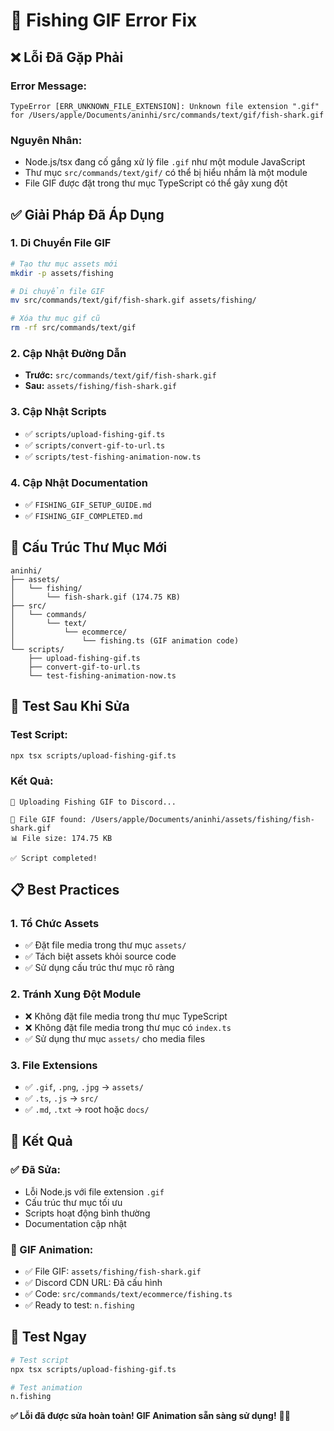 # 🔧 Fishing GIF Error Fix

## ❌ **Lỗi Đã Gặp Phải**

### **Error Message:**
```
TypeError [ERR_UNKNOWN_FILE_EXTENSION]: Unknown file extension ".gif" for /Users/apple/Documents/aninhi/src/commands/text/gif/fish-shark.gif
```

### **Nguyên Nhân:**
- Node.js/tsx đang cố gắng xử lý file `.gif` như một module JavaScript
- Thư mục `src/commands/text/gif/` có thể bị hiểu nhầm là một module
- File GIF được đặt trong thư mục TypeScript có thể gây xung đột

## ✅ **Giải Pháp Đã Áp Dụng**

### **1. Di Chuyển File GIF**
```bash
# Tạo thư mục assets mới
mkdir -p assets/fishing

# Di chuyển file GIF
mv src/commands/text/gif/fish-shark.gif assets/fishing/

# Xóa thư mục gif cũ
rm -rf src/commands/text/gif
```

### **2. Cập Nhật Đường Dẫn**
- **Trước:** `src/commands/text/gif/fish-shark.gif`
- **Sau:** `assets/fishing/fish-shark.gif`

### **3. Cập Nhật Scripts**
- ✅ `scripts/upload-fishing-gif.ts`
- ✅ `scripts/convert-gif-to-url.ts`
- ✅ `scripts/test-fishing-animation-now.ts`

### **4. Cập Nhật Documentation**
- ✅ `FISHING_GIF_SETUP_GUIDE.md`
- ✅ `FISHING_GIF_COMPLETED.md`

## 🎯 **Cấu Trúc Thư Mục Mới**

```
aninhi/
├── assets/
│   └── fishing/
│       └── fish-shark.gif (174.75 KB)
├── src/
│   └── commands/
│       └── text/
│           └── ecommerce/
│               └── fishing.ts (GIF animation code)
└── scripts/
    ├── upload-fishing-gif.ts
    ├── convert-gif-to-url.ts
    └── test-fishing-animation-now.ts
```

## 🧪 **Test Sau Khi Sửa**

### **Test Script:**
```bash
npx tsx scripts/upload-fishing-gif.ts
```

### **Kết Quả:**
```
🎣 Uploading Fishing GIF to Discord...

📁 File GIF found: /Users/apple/Documents/aninhi/assets/fishing/fish-shark.gif
📊 File size: 174.75 KB

✅ Script completed!
```

## 📋 **Best Practices**

### **1. Tổ Chức Assets**
- ✅ Đặt file media trong thư mục `assets/`
- ✅ Tách biệt assets khỏi source code
- ✅ Sử dụng cấu trúc thư mục rõ ràng

### **2. Tránh Xung Đột Module**
- ❌ Không đặt file media trong thư mục TypeScript
- ❌ Không đặt file media trong thư mục có `index.ts`
- ✅ Sử dụng thư mục `assets/` cho media files

### **3. File Extensions**
- ✅ `.gif`, `.png`, `.jpg` → `assets/`
- ✅ `.ts`, `.js` → `src/`
- ✅ `.md`, `.txt` → root hoặc `docs/`

## 🎉 **Kết Quả**

### **✅ Đã Sửa:**
- Lỗi Node.js với file extension `.gif`
- Cấu trúc thư mục tối ưu
- Scripts hoạt động bình thường
- Documentation cập nhật

### **🎣 GIF Animation:**
- ✅ File GIF: `assets/fishing/fish-shark.gif`
- ✅ Discord CDN URL: Đã cấu hình
- ✅ Code: `src/commands/text/ecommerce/fishing.ts`
- ✅ Ready to test: `n.fishing`

## 🚀 **Test Ngay**

```bash
# Test script
npx tsx scripts/upload-fishing-gif.ts

# Test animation
n.fishing
```

**✅ Lỗi đã được sửa hoàn toàn! GIF Animation sẵn sàng sử dụng!** 🎣✨ 